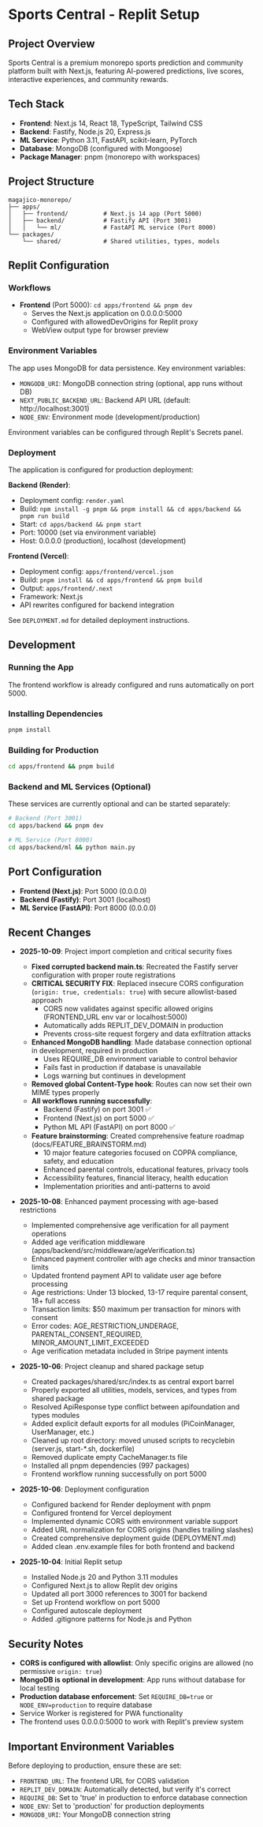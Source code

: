 # Sports Central - Replit Setup

## Project Overview
Sports Central is a premium monorepo sports prediction and community platform built with Next.js, featuring AI-powered predictions, live scores, interactive experiences, and community rewards.

## Tech Stack
- **Frontend**: Next.js 14, React 18, TypeScript, Tailwind CSS
- **Backend**: Fastify, Node.js 20, Express.js
- **ML Service**: Python 3.11, FastAPI, scikit-learn, PyTorch
- **Database**: MongoDB (configured with Mongoose)
- **Package Manager**: pnpm (monorepo with workspaces)

## Project Structure
```
magajico-monorepo/
├── apps/
│   ├── frontend/          # Next.js 14 app (Port 5000)
│   ├── backend/           # Fastify API (Port 3001)
│   │   └── ml/            # FastAPI ML service (Port 8000)
└── packages/
    └── shared/            # Shared utilities, types, models
```

## Replit Configuration

### Workflows
- **Frontend** (Port 5000): `cd apps/frontend && pnpm dev`
  - Serves the Next.js application on 0.0.0.0:5000
  - Configured with allowedDevOrigins for Replit proxy
  - WebView output type for browser preview

### Environment Variables
The app uses MongoDB for data persistence. Key environment variables:
- `MONGODB_URI`: MongoDB connection string (optional, app runs without DB)
- `NEXT_PUBLIC_BACKEND_URL`: Backend API URL (default: http://localhost:3001)
- `NODE_ENV`: Environment mode (development/production)

Environment variables can be configured through Replit's Secrets panel.

### Deployment

The application is configured for production deployment:

**Backend (Render)**:
- Deployment config: `render.yaml`
- Build: `npm install -g pnpm && pnpm install && cd apps/backend && pnpm run build`
- Start: `cd apps/backend && pnpm start`
- Port: 10000 (set via environment variable)
- Host: 0.0.0.0 (production), localhost (development)

**Frontend (Vercel)**:
- Deployment config: `apps/frontend/vercel.json`
- Build: `pnpm install && cd apps/frontend && pnpm build`
- Output: `apps/frontend/.next`
- Framework: Next.js
- API rewrites configured for backend integration

See `DEPLOYMENT.md` for detailed deployment instructions.

## Development

### Running the App
The frontend workflow is already configured and runs automatically on port 5000.

### Installing Dependencies
```bash
pnpm install
```

### Building for Production
```bash
cd apps/frontend && pnpm build
```

### Backend and ML Services (Optional)
These services are currently optional and can be started separately:
```bash
# Backend (Port 3001)
cd apps/backend && pnpm dev

# ML Service (Port 8000)
cd apps/backend/ml && python main.py
```

## Port Configuration
- **Frontend (Next.js)**: Port 5000 (0.0.0.0)
- **Backend (Fastify)**: Port 3001 (localhost)
- **ML Service (FastAPI)**: Port 8000 (0.0.0.0)

## Recent Changes
- **2025-10-09**: Project import completion and critical security fixes
  - **Fixed corrupted backend main.ts**: Recreated the Fastify server configuration with proper route registrations
  - **CRITICAL SECURITY FIX**: Replaced insecure CORS configuration (`origin: true, credentials: true`) with secure allowlist-based approach
    - CORS now validates against specific allowed origins (FRONTEND_URL env var or localhost:5000)
    - Automatically adds REPLIT_DEV_DOMAIN in production
    - Prevents cross-site request forgery and data exfiltration attacks
  - **Enhanced MongoDB handling**: Made database connection optional in development, required in production
    - Uses REQUIRE_DB environment variable to control behavior
    - Fails fast in production if database is unavailable
    - Logs warning but continues in development
  - **Removed global Content-Type hook**: Routes can now set their own MIME types properly
  - **All workflows running successfully**:
    - Backend (Fastify) on port 3001 ✅
    - Frontend (Next.js) on port 5000 ✅
    - Python ML API (FastAPI) on port 8000 ✅
  - **Feature brainstorming**: Created comprehensive feature roadmap (docs/FEATURE_BRAINSTORM.md)
    - 10 major feature categories focused on COPPA compliance, safety, and education
    - Enhanced parental controls, educational features, privacy tools
    - Accessibility features, financial literacy, health education
    - Implementation priorities and anti-patterns to avoid

- **2025-10-08**: Enhanced payment processing with age-based restrictions
  - Implemented comprehensive age verification for all payment operations
  - Added age verification middleware (apps/backend/src/middleware/ageVerification.ts)
  - Enhanced payment controller with age checks and minor transaction limits
  - Updated frontend payment API to validate user age before processing
  - Age restrictions: Under 13 blocked, 13-17 require parental consent, 18+ full access
  - Transaction limits: $50 maximum per transaction for minors with consent
  - Error codes: AGE_RESTRICTION_UNDERAGE, PARENTAL_CONSENT_REQUIRED, MINOR_AMOUNT_LIMIT_EXCEEDED
  - Age verification metadata included in Stripe payment intents

- **2025-10-06**: Project cleanup and shared package setup
  - Created packages/shared/src/index.ts as central export barrel
  - Properly exported all utilities, models, services, and types from shared package
  - Resolved ApiResponse type conflict between apifoundation and types modules
  - Added explicit default exports for all modules (PiCoinManager, UserManager, etc.)
  - Cleaned up root directory: moved unused scripts to recyclebin (server.js, start-*.sh, dockerfile)
  - Removed duplicate empty CacheManager.ts file
  - Installed all pnpm dependencies (997 packages)
  - Frontend workflow running successfully on port 5000

- **2025-10-06**: Deployment configuration
  - Configured backend for Render deployment with pnpm
  - Configured frontend for Vercel deployment
  - Implemented dynamic CORS with environment variable support
  - Added URL normalization for CORS origins (handles trailing slashes)
  - Created comprehensive deployment guide (DEPLOYMENT.md)
  - Added clean .env.example files for both frontend and backend
  
- **2025-10-04**: Initial Replit setup
  - Installed Node.js 20 and Python 3.11 modules
  - Configured Next.js to allow Replit dev origins
  - Updated all port 3000 references to 3001 for backend
  - Set up Frontend workflow on port 5000
  - Configured autoscale deployment
  - Added .gitignore patterns for Node.js and Python

## Security Notes
- **CORS is configured with allowlist**: Only specific origins are allowed (no permissive `origin: true`)
- **MongoDB is optional in development**: App runs without database for local testing
- **Production database enforcement**: Set `REQUIRE_DB=true` or `NODE_ENV=production` to require database
- Service Worker is registered for PWA functionality
- The frontend uses 0.0.0.0:5000 to work with Replit's preview system

## Important Environment Variables
Before deploying to production, ensure these are set:
- `FRONTEND_URL`: The frontend URL for CORS validation
- `REPLIT_DEV_DOMAIN`: Automatically detected, but verify it's correct
- `REQUIRE_DB`: Set to 'true' in production to enforce database connection
- `NODE_ENV`: Set to 'production' for production deployments
- `MONGODB_URI`: Your MongoDB connection string
